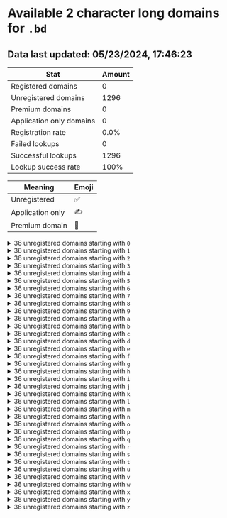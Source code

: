 # Available 2 character long domains for `.bd`

## Data last updated: 05/23/2024, 17:46:23

|Stat|Amount|
|--|--|
|Registered domains|0|
|Unregistered domains|1296|
|Premium domains|0|
|Application only domains|0|
|Registration rate|0.0%|
|Failed lookups|0|
|Successful lookups|1296|
|Lookup success rate|100%|


|Meaning|Emoji|
|--|--|
|Unregistered|:white_check_mark:|
|Application only|:writing_hand:|
|Premium domain|:gem:|

<details>
<summary>36 unregistered domains starting with <bold><code>0</code></bold></summary>

|Type|Domain|
|--|--|
|:white_check_mark:|`00.bd`|
|:white_check_mark:|`01.bd`|
|:white_check_mark:|`02.bd`|
|:white_check_mark:|`03.bd`|
|:white_check_mark:|`04.bd`|
|:white_check_mark:|`05.bd`|
|:white_check_mark:|`06.bd`|
|:white_check_mark:|`07.bd`|
|:white_check_mark:|`08.bd`|
|:white_check_mark:|`09.bd`|
|:white_check_mark:|`0a.bd`|
|:white_check_mark:|`0b.bd`|
|:white_check_mark:|`0c.bd`|
|:white_check_mark:|`0d.bd`|
|:white_check_mark:|`0e.bd`|
|:white_check_mark:|`0f.bd`|
|:white_check_mark:|`0g.bd`|
|:white_check_mark:|`0h.bd`|
|:white_check_mark:|`0i.bd`|
|:white_check_mark:|`0j.bd`|
|:white_check_mark:|`0k.bd`|
|:white_check_mark:|`0l.bd`|
|:white_check_mark:|`0m.bd`|
|:white_check_mark:|`0n.bd`|
|:white_check_mark:|`0o.bd`|
|:white_check_mark:|`0p.bd`|
|:white_check_mark:|`0q.bd`|
|:white_check_mark:|`0r.bd`|
|:white_check_mark:|`0s.bd`|
|:white_check_mark:|`0t.bd`|
|:white_check_mark:|`0u.bd`|
|:white_check_mark:|`0v.bd`|
|:white_check_mark:|`0w.bd`|
|:white_check_mark:|`0x.bd`|
|:white_check_mark:|`0y.bd`|
|:white_check_mark:|`0z.bd`|
</details>
<details>
<summary>36 unregistered domains starting with <bold><code>1</code></bold></summary>

|Type|Domain|
|--|--|
|:white_check_mark:|`10.bd`|
|:white_check_mark:|`11.bd`|
|:white_check_mark:|`12.bd`|
|:white_check_mark:|`13.bd`|
|:white_check_mark:|`14.bd`|
|:white_check_mark:|`15.bd`|
|:white_check_mark:|`16.bd`|
|:white_check_mark:|`17.bd`|
|:white_check_mark:|`18.bd`|
|:white_check_mark:|`19.bd`|
|:white_check_mark:|`1a.bd`|
|:white_check_mark:|`1b.bd`|
|:white_check_mark:|`1c.bd`|
|:white_check_mark:|`1d.bd`|
|:white_check_mark:|`1e.bd`|
|:white_check_mark:|`1f.bd`|
|:white_check_mark:|`1g.bd`|
|:white_check_mark:|`1h.bd`|
|:white_check_mark:|`1i.bd`|
|:white_check_mark:|`1j.bd`|
|:white_check_mark:|`1k.bd`|
|:white_check_mark:|`1l.bd`|
|:white_check_mark:|`1m.bd`|
|:white_check_mark:|`1n.bd`|
|:white_check_mark:|`1o.bd`|
|:white_check_mark:|`1p.bd`|
|:white_check_mark:|`1q.bd`|
|:white_check_mark:|`1r.bd`|
|:white_check_mark:|`1s.bd`|
|:white_check_mark:|`1t.bd`|
|:white_check_mark:|`1u.bd`|
|:white_check_mark:|`1v.bd`|
|:white_check_mark:|`1w.bd`|
|:white_check_mark:|`1x.bd`|
|:white_check_mark:|`1y.bd`|
|:white_check_mark:|`1z.bd`|
</details>
<details>
<summary>36 unregistered domains starting with <bold><code>2</code></bold></summary>

|Type|Domain|
|--|--|
|:white_check_mark:|`20.bd`|
|:white_check_mark:|`21.bd`|
|:white_check_mark:|`22.bd`|
|:white_check_mark:|`23.bd`|
|:white_check_mark:|`24.bd`|
|:white_check_mark:|`25.bd`|
|:white_check_mark:|`26.bd`|
|:white_check_mark:|`27.bd`|
|:white_check_mark:|`28.bd`|
|:white_check_mark:|`29.bd`|
|:white_check_mark:|`2a.bd`|
|:white_check_mark:|`2b.bd`|
|:white_check_mark:|`2c.bd`|
|:white_check_mark:|`2d.bd`|
|:white_check_mark:|`2e.bd`|
|:white_check_mark:|`2f.bd`|
|:white_check_mark:|`2g.bd`|
|:white_check_mark:|`2h.bd`|
|:white_check_mark:|`2i.bd`|
|:white_check_mark:|`2j.bd`|
|:white_check_mark:|`2k.bd`|
|:white_check_mark:|`2l.bd`|
|:white_check_mark:|`2m.bd`|
|:white_check_mark:|`2n.bd`|
|:white_check_mark:|`2o.bd`|
|:white_check_mark:|`2p.bd`|
|:white_check_mark:|`2q.bd`|
|:white_check_mark:|`2r.bd`|
|:white_check_mark:|`2s.bd`|
|:white_check_mark:|`2t.bd`|
|:white_check_mark:|`2u.bd`|
|:white_check_mark:|`2v.bd`|
|:white_check_mark:|`2w.bd`|
|:white_check_mark:|`2x.bd`|
|:white_check_mark:|`2y.bd`|
|:white_check_mark:|`2z.bd`|
</details>
<details>
<summary>36 unregistered domains starting with <bold><code>3</code></bold></summary>

|Type|Domain|
|--|--|
|:white_check_mark:|`30.bd`|
|:white_check_mark:|`31.bd`|
|:white_check_mark:|`32.bd`|
|:white_check_mark:|`33.bd`|
|:white_check_mark:|`34.bd`|
|:white_check_mark:|`35.bd`|
|:white_check_mark:|`36.bd`|
|:white_check_mark:|`37.bd`|
|:white_check_mark:|`38.bd`|
|:white_check_mark:|`39.bd`|
|:white_check_mark:|`3a.bd`|
|:white_check_mark:|`3b.bd`|
|:white_check_mark:|`3c.bd`|
|:white_check_mark:|`3d.bd`|
|:white_check_mark:|`3e.bd`|
|:white_check_mark:|`3f.bd`|
|:white_check_mark:|`3g.bd`|
|:white_check_mark:|`3h.bd`|
|:white_check_mark:|`3i.bd`|
|:white_check_mark:|`3j.bd`|
|:white_check_mark:|`3k.bd`|
|:white_check_mark:|`3l.bd`|
|:white_check_mark:|`3m.bd`|
|:white_check_mark:|`3n.bd`|
|:white_check_mark:|`3o.bd`|
|:white_check_mark:|`3p.bd`|
|:white_check_mark:|`3q.bd`|
|:white_check_mark:|`3r.bd`|
|:white_check_mark:|`3s.bd`|
|:white_check_mark:|`3t.bd`|
|:white_check_mark:|`3u.bd`|
|:white_check_mark:|`3v.bd`|
|:white_check_mark:|`3w.bd`|
|:white_check_mark:|`3x.bd`|
|:white_check_mark:|`3y.bd`|
|:white_check_mark:|`3z.bd`|
</details>
<details>
<summary>36 unregistered domains starting with <bold><code>4</code></bold></summary>

|Type|Domain|
|--|--|
|:white_check_mark:|`40.bd`|
|:white_check_mark:|`41.bd`|
|:white_check_mark:|`42.bd`|
|:white_check_mark:|`43.bd`|
|:white_check_mark:|`44.bd`|
|:white_check_mark:|`45.bd`|
|:white_check_mark:|`46.bd`|
|:white_check_mark:|`47.bd`|
|:white_check_mark:|`48.bd`|
|:white_check_mark:|`49.bd`|
|:white_check_mark:|`4a.bd`|
|:white_check_mark:|`4b.bd`|
|:white_check_mark:|`4c.bd`|
|:white_check_mark:|`4d.bd`|
|:white_check_mark:|`4e.bd`|
|:white_check_mark:|`4f.bd`|
|:white_check_mark:|`4g.bd`|
|:white_check_mark:|`4h.bd`|
|:white_check_mark:|`4i.bd`|
|:white_check_mark:|`4j.bd`|
|:white_check_mark:|`4k.bd`|
|:white_check_mark:|`4l.bd`|
|:white_check_mark:|`4m.bd`|
|:white_check_mark:|`4n.bd`|
|:white_check_mark:|`4o.bd`|
|:white_check_mark:|`4p.bd`|
|:white_check_mark:|`4q.bd`|
|:white_check_mark:|`4r.bd`|
|:white_check_mark:|`4s.bd`|
|:white_check_mark:|`4t.bd`|
|:white_check_mark:|`4u.bd`|
|:white_check_mark:|`4v.bd`|
|:white_check_mark:|`4w.bd`|
|:white_check_mark:|`4x.bd`|
|:white_check_mark:|`4y.bd`|
|:white_check_mark:|`4z.bd`|
</details>
<details>
<summary>36 unregistered domains starting with <bold><code>5</code></bold></summary>

|Type|Domain|
|--|--|
|:white_check_mark:|`50.bd`|
|:white_check_mark:|`51.bd`|
|:white_check_mark:|`52.bd`|
|:white_check_mark:|`53.bd`|
|:white_check_mark:|`54.bd`|
|:white_check_mark:|`55.bd`|
|:white_check_mark:|`56.bd`|
|:white_check_mark:|`57.bd`|
|:white_check_mark:|`58.bd`|
|:white_check_mark:|`59.bd`|
|:white_check_mark:|`5a.bd`|
|:white_check_mark:|`5b.bd`|
|:white_check_mark:|`5c.bd`|
|:white_check_mark:|`5d.bd`|
|:white_check_mark:|`5e.bd`|
|:white_check_mark:|`5f.bd`|
|:white_check_mark:|`5g.bd`|
|:white_check_mark:|`5h.bd`|
|:white_check_mark:|`5i.bd`|
|:white_check_mark:|`5j.bd`|
|:white_check_mark:|`5k.bd`|
|:white_check_mark:|`5l.bd`|
|:white_check_mark:|`5m.bd`|
|:white_check_mark:|`5n.bd`|
|:white_check_mark:|`5o.bd`|
|:white_check_mark:|`5p.bd`|
|:white_check_mark:|`5q.bd`|
|:white_check_mark:|`5r.bd`|
|:white_check_mark:|`5s.bd`|
|:white_check_mark:|`5t.bd`|
|:white_check_mark:|`5u.bd`|
|:white_check_mark:|`5v.bd`|
|:white_check_mark:|`5w.bd`|
|:white_check_mark:|`5x.bd`|
|:white_check_mark:|`5y.bd`|
|:white_check_mark:|`5z.bd`|
</details>
<details>
<summary>36 unregistered domains starting with <bold><code>6</code></bold></summary>

|Type|Domain|
|--|--|
|:white_check_mark:|`60.bd`|
|:white_check_mark:|`61.bd`|
|:white_check_mark:|`62.bd`|
|:white_check_mark:|`63.bd`|
|:white_check_mark:|`64.bd`|
|:white_check_mark:|`65.bd`|
|:white_check_mark:|`66.bd`|
|:white_check_mark:|`67.bd`|
|:white_check_mark:|`68.bd`|
|:white_check_mark:|`69.bd`|
|:white_check_mark:|`6a.bd`|
|:white_check_mark:|`6b.bd`|
|:white_check_mark:|`6c.bd`|
|:white_check_mark:|`6d.bd`|
|:white_check_mark:|`6e.bd`|
|:white_check_mark:|`6f.bd`|
|:white_check_mark:|`6g.bd`|
|:white_check_mark:|`6h.bd`|
|:white_check_mark:|`6i.bd`|
|:white_check_mark:|`6j.bd`|
|:white_check_mark:|`6k.bd`|
|:white_check_mark:|`6l.bd`|
|:white_check_mark:|`6m.bd`|
|:white_check_mark:|`6n.bd`|
|:white_check_mark:|`6o.bd`|
|:white_check_mark:|`6p.bd`|
|:white_check_mark:|`6q.bd`|
|:white_check_mark:|`6r.bd`|
|:white_check_mark:|`6s.bd`|
|:white_check_mark:|`6t.bd`|
|:white_check_mark:|`6u.bd`|
|:white_check_mark:|`6v.bd`|
|:white_check_mark:|`6w.bd`|
|:white_check_mark:|`6x.bd`|
|:white_check_mark:|`6y.bd`|
|:white_check_mark:|`6z.bd`|
</details>
<details>
<summary>36 unregistered domains starting with <bold><code>7</code></bold></summary>

|Type|Domain|
|--|--|
|:white_check_mark:|`70.bd`|
|:white_check_mark:|`71.bd`|
|:white_check_mark:|`72.bd`|
|:white_check_mark:|`73.bd`|
|:white_check_mark:|`74.bd`|
|:white_check_mark:|`75.bd`|
|:white_check_mark:|`76.bd`|
|:white_check_mark:|`77.bd`|
|:white_check_mark:|`78.bd`|
|:white_check_mark:|`79.bd`|
|:white_check_mark:|`7a.bd`|
|:white_check_mark:|`7b.bd`|
|:white_check_mark:|`7c.bd`|
|:white_check_mark:|`7d.bd`|
|:white_check_mark:|`7e.bd`|
|:white_check_mark:|`7f.bd`|
|:white_check_mark:|`7g.bd`|
|:white_check_mark:|`7h.bd`|
|:white_check_mark:|`7i.bd`|
|:white_check_mark:|`7j.bd`|
|:white_check_mark:|`7k.bd`|
|:white_check_mark:|`7l.bd`|
|:white_check_mark:|`7m.bd`|
|:white_check_mark:|`7n.bd`|
|:white_check_mark:|`7o.bd`|
|:white_check_mark:|`7p.bd`|
|:white_check_mark:|`7q.bd`|
|:white_check_mark:|`7r.bd`|
|:white_check_mark:|`7s.bd`|
|:white_check_mark:|`7t.bd`|
|:white_check_mark:|`7u.bd`|
|:white_check_mark:|`7v.bd`|
|:white_check_mark:|`7w.bd`|
|:white_check_mark:|`7x.bd`|
|:white_check_mark:|`7y.bd`|
|:white_check_mark:|`7z.bd`|
</details>
<details>
<summary>36 unregistered domains starting with <bold><code>8</code></bold></summary>

|Type|Domain|
|--|--|
|:white_check_mark:|`80.bd`|
|:white_check_mark:|`81.bd`|
|:white_check_mark:|`82.bd`|
|:white_check_mark:|`83.bd`|
|:white_check_mark:|`84.bd`|
|:white_check_mark:|`85.bd`|
|:white_check_mark:|`86.bd`|
|:white_check_mark:|`87.bd`|
|:white_check_mark:|`88.bd`|
|:white_check_mark:|`89.bd`|
|:white_check_mark:|`8a.bd`|
|:white_check_mark:|`8b.bd`|
|:white_check_mark:|`8c.bd`|
|:white_check_mark:|`8d.bd`|
|:white_check_mark:|`8e.bd`|
|:white_check_mark:|`8f.bd`|
|:white_check_mark:|`8g.bd`|
|:white_check_mark:|`8h.bd`|
|:white_check_mark:|`8i.bd`|
|:white_check_mark:|`8j.bd`|
|:white_check_mark:|`8k.bd`|
|:white_check_mark:|`8l.bd`|
|:white_check_mark:|`8m.bd`|
|:white_check_mark:|`8n.bd`|
|:white_check_mark:|`8o.bd`|
|:white_check_mark:|`8p.bd`|
|:white_check_mark:|`8q.bd`|
|:white_check_mark:|`8r.bd`|
|:white_check_mark:|`8s.bd`|
|:white_check_mark:|`8t.bd`|
|:white_check_mark:|`8u.bd`|
|:white_check_mark:|`8v.bd`|
|:white_check_mark:|`8w.bd`|
|:white_check_mark:|`8x.bd`|
|:white_check_mark:|`8y.bd`|
|:white_check_mark:|`8z.bd`|
</details>
<details>
<summary>36 unregistered domains starting with <bold><code>9</code></bold></summary>

|Type|Domain|
|--|--|
|:white_check_mark:|`90.bd`|
|:white_check_mark:|`91.bd`|
|:white_check_mark:|`92.bd`|
|:white_check_mark:|`93.bd`|
|:white_check_mark:|`94.bd`|
|:white_check_mark:|`95.bd`|
|:white_check_mark:|`96.bd`|
|:white_check_mark:|`97.bd`|
|:white_check_mark:|`98.bd`|
|:white_check_mark:|`99.bd`|
|:white_check_mark:|`9a.bd`|
|:white_check_mark:|`9b.bd`|
|:white_check_mark:|`9c.bd`|
|:white_check_mark:|`9d.bd`|
|:white_check_mark:|`9e.bd`|
|:white_check_mark:|`9f.bd`|
|:white_check_mark:|`9g.bd`|
|:white_check_mark:|`9h.bd`|
|:white_check_mark:|`9i.bd`|
|:white_check_mark:|`9j.bd`|
|:white_check_mark:|`9k.bd`|
|:white_check_mark:|`9l.bd`|
|:white_check_mark:|`9m.bd`|
|:white_check_mark:|`9n.bd`|
|:white_check_mark:|`9o.bd`|
|:white_check_mark:|`9p.bd`|
|:white_check_mark:|`9q.bd`|
|:white_check_mark:|`9r.bd`|
|:white_check_mark:|`9s.bd`|
|:white_check_mark:|`9t.bd`|
|:white_check_mark:|`9u.bd`|
|:white_check_mark:|`9v.bd`|
|:white_check_mark:|`9w.bd`|
|:white_check_mark:|`9x.bd`|
|:white_check_mark:|`9y.bd`|
|:white_check_mark:|`9z.bd`|
</details>
<details>
<summary>36 unregistered domains starting with <bold><code>a</code></bold></summary>

|Type|Domain|
|--|--|
|:white_check_mark:|`a0.bd`|
|:white_check_mark:|`a1.bd`|
|:white_check_mark:|`a2.bd`|
|:white_check_mark:|`a3.bd`|
|:white_check_mark:|`a4.bd`|
|:white_check_mark:|`a5.bd`|
|:white_check_mark:|`a6.bd`|
|:white_check_mark:|`a7.bd`|
|:white_check_mark:|`a8.bd`|
|:white_check_mark:|`a9.bd`|
|:white_check_mark:|`aa.bd`|
|:white_check_mark:|`ab.bd`|
|:white_check_mark:|`ac.bd`|
|:white_check_mark:|`ad.bd`|
|:white_check_mark:|`ae.bd`|
|:white_check_mark:|`af.bd`|
|:white_check_mark:|`ag.bd`|
|:white_check_mark:|`ah.bd`|
|:white_check_mark:|`ai.bd`|
|:white_check_mark:|`aj.bd`|
|:white_check_mark:|`ak.bd`|
|:white_check_mark:|`al.bd`|
|:white_check_mark:|`am.bd`|
|:white_check_mark:|`an.bd`|
|:white_check_mark:|`ao.bd`|
|:white_check_mark:|`ap.bd`|
|:white_check_mark:|`aq.bd`|
|:white_check_mark:|`ar.bd`|
|:white_check_mark:|`as.bd`|
|:white_check_mark:|`at.bd`|
|:white_check_mark:|`au.bd`|
|:white_check_mark:|`av.bd`|
|:white_check_mark:|`aw.bd`|
|:white_check_mark:|`ax.bd`|
|:white_check_mark:|`ay.bd`|
|:white_check_mark:|`az.bd`|
</details>
<details>
<summary>36 unregistered domains starting with <bold><code>b</code></bold></summary>

|Type|Domain|
|--|--|
|:white_check_mark:|`b0.bd`|
|:white_check_mark:|`b1.bd`|
|:white_check_mark:|`b2.bd`|
|:white_check_mark:|`b3.bd`|
|:white_check_mark:|`b4.bd`|
|:white_check_mark:|`b5.bd`|
|:white_check_mark:|`b6.bd`|
|:white_check_mark:|`b7.bd`|
|:white_check_mark:|`b8.bd`|
|:white_check_mark:|`b9.bd`|
|:white_check_mark:|`ba.bd`|
|:white_check_mark:|`bb.bd`|
|:white_check_mark:|`bc.bd`|
|:white_check_mark:|`bd.bd`|
|:white_check_mark:|`be.bd`|
|:white_check_mark:|`bf.bd`|
|:white_check_mark:|`bg.bd`|
|:white_check_mark:|`bh.bd`|
|:white_check_mark:|`bi.bd`|
|:white_check_mark:|`bj.bd`|
|:white_check_mark:|`bk.bd`|
|:white_check_mark:|`bl.bd`|
|:white_check_mark:|`bm.bd`|
|:white_check_mark:|`bn.bd`|
|:white_check_mark:|`bo.bd`|
|:white_check_mark:|`bp.bd`|
|:white_check_mark:|`bq.bd`|
|:white_check_mark:|`br.bd`|
|:white_check_mark:|`bs.bd`|
|:white_check_mark:|`bt.bd`|
|:white_check_mark:|`bu.bd`|
|:white_check_mark:|`bv.bd`|
|:white_check_mark:|`bw.bd`|
|:white_check_mark:|`bx.bd`|
|:white_check_mark:|`by.bd`|
|:white_check_mark:|`bz.bd`|
</details>
<details>
<summary>36 unregistered domains starting with <bold><code>c</code></bold></summary>

|Type|Domain|
|--|--|
|:white_check_mark:|`c0.bd`|
|:white_check_mark:|`c1.bd`|
|:white_check_mark:|`c2.bd`|
|:white_check_mark:|`c3.bd`|
|:white_check_mark:|`c4.bd`|
|:white_check_mark:|`c5.bd`|
|:white_check_mark:|`c6.bd`|
|:white_check_mark:|`c7.bd`|
|:white_check_mark:|`c8.bd`|
|:white_check_mark:|`c9.bd`|
|:white_check_mark:|`ca.bd`|
|:white_check_mark:|`cb.bd`|
|:white_check_mark:|`cc.bd`|
|:white_check_mark:|`cd.bd`|
|:white_check_mark:|`ce.bd`|
|:white_check_mark:|`cf.bd`|
|:white_check_mark:|`cg.bd`|
|:white_check_mark:|`ch.bd`|
|:white_check_mark:|`ci.bd`|
|:white_check_mark:|`cj.bd`|
|:white_check_mark:|`ck.bd`|
|:white_check_mark:|`cl.bd`|
|:white_check_mark:|`cm.bd`|
|:white_check_mark:|`cn.bd`|
|:white_check_mark:|`co.bd`|
|:white_check_mark:|`cp.bd`|
|:white_check_mark:|`cq.bd`|
|:white_check_mark:|`cr.bd`|
|:white_check_mark:|`cs.bd`|
|:white_check_mark:|`ct.bd`|
|:white_check_mark:|`cu.bd`|
|:white_check_mark:|`cv.bd`|
|:white_check_mark:|`cw.bd`|
|:white_check_mark:|`cx.bd`|
|:white_check_mark:|`cy.bd`|
|:white_check_mark:|`cz.bd`|
</details>
<details>
<summary>36 unregistered domains starting with <bold><code>d</code></bold></summary>

|Type|Domain|
|--|--|
|:white_check_mark:|`d0.bd`|
|:white_check_mark:|`d1.bd`|
|:white_check_mark:|`d2.bd`|
|:white_check_mark:|`d3.bd`|
|:white_check_mark:|`d4.bd`|
|:white_check_mark:|`d5.bd`|
|:white_check_mark:|`d6.bd`|
|:white_check_mark:|`d7.bd`|
|:white_check_mark:|`d8.bd`|
|:white_check_mark:|`d9.bd`|
|:white_check_mark:|`da.bd`|
|:white_check_mark:|`db.bd`|
|:white_check_mark:|`dc.bd`|
|:white_check_mark:|`dd.bd`|
|:white_check_mark:|`de.bd`|
|:white_check_mark:|`df.bd`|
|:white_check_mark:|`dg.bd`|
|:white_check_mark:|`dh.bd`|
|:white_check_mark:|`di.bd`|
|:white_check_mark:|`dj.bd`|
|:white_check_mark:|`dk.bd`|
|:white_check_mark:|`dl.bd`|
|:white_check_mark:|`dm.bd`|
|:white_check_mark:|`dn.bd`|
|:white_check_mark:|`do.bd`|
|:white_check_mark:|`dp.bd`|
|:white_check_mark:|`dq.bd`|
|:white_check_mark:|`dr.bd`|
|:white_check_mark:|`ds.bd`|
|:white_check_mark:|`dt.bd`|
|:white_check_mark:|`du.bd`|
|:white_check_mark:|`dv.bd`|
|:white_check_mark:|`dw.bd`|
|:white_check_mark:|`dx.bd`|
|:white_check_mark:|`dy.bd`|
|:white_check_mark:|`dz.bd`|
</details>
<details>
<summary>36 unregistered domains starting with <bold><code>e</code></bold></summary>

|Type|Domain|
|--|--|
|:white_check_mark:|`e0.bd`|
|:white_check_mark:|`e1.bd`|
|:white_check_mark:|`e2.bd`|
|:white_check_mark:|`e3.bd`|
|:white_check_mark:|`e4.bd`|
|:white_check_mark:|`e5.bd`|
|:white_check_mark:|`e6.bd`|
|:white_check_mark:|`e7.bd`|
|:white_check_mark:|`e8.bd`|
|:white_check_mark:|`e9.bd`|
|:white_check_mark:|`ea.bd`|
|:white_check_mark:|`eb.bd`|
|:white_check_mark:|`ec.bd`|
|:white_check_mark:|`ed.bd`|
|:white_check_mark:|`ee.bd`|
|:white_check_mark:|`ef.bd`|
|:white_check_mark:|`eg.bd`|
|:white_check_mark:|`eh.bd`|
|:white_check_mark:|`ei.bd`|
|:white_check_mark:|`ej.bd`|
|:white_check_mark:|`ek.bd`|
|:white_check_mark:|`el.bd`|
|:white_check_mark:|`em.bd`|
|:white_check_mark:|`en.bd`|
|:white_check_mark:|`eo.bd`|
|:white_check_mark:|`ep.bd`|
|:white_check_mark:|`eq.bd`|
|:white_check_mark:|`er.bd`|
|:white_check_mark:|`es.bd`|
|:white_check_mark:|`et.bd`|
|:white_check_mark:|`eu.bd`|
|:white_check_mark:|`ev.bd`|
|:white_check_mark:|`ew.bd`|
|:white_check_mark:|`ex.bd`|
|:white_check_mark:|`ey.bd`|
|:white_check_mark:|`ez.bd`|
</details>
<details>
<summary>36 unregistered domains starting with <bold><code>f</code></bold></summary>

|Type|Domain|
|--|--|
|:white_check_mark:|`f0.bd`|
|:white_check_mark:|`f1.bd`|
|:white_check_mark:|`f2.bd`|
|:white_check_mark:|`f3.bd`|
|:white_check_mark:|`f4.bd`|
|:white_check_mark:|`f5.bd`|
|:white_check_mark:|`f6.bd`|
|:white_check_mark:|`f7.bd`|
|:white_check_mark:|`f8.bd`|
|:white_check_mark:|`f9.bd`|
|:white_check_mark:|`fa.bd`|
|:white_check_mark:|`fb.bd`|
|:white_check_mark:|`fc.bd`|
|:white_check_mark:|`fd.bd`|
|:white_check_mark:|`fe.bd`|
|:white_check_mark:|`ff.bd`|
|:white_check_mark:|`fg.bd`|
|:white_check_mark:|`fh.bd`|
|:white_check_mark:|`fi.bd`|
|:white_check_mark:|`fj.bd`|
|:white_check_mark:|`fk.bd`|
|:white_check_mark:|`fl.bd`|
|:white_check_mark:|`fm.bd`|
|:white_check_mark:|`fn.bd`|
|:white_check_mark:|`fo.bd`|
|:white_check_mark:|`fp.bd`|
|:white_check_mark:|`fq.bd`|
|:white_check_mark:|`fr.bd`|
|:white_check_mark:|`fs.bd`|
|:white_check_mark:|`ft.bd`|
|:white_check_mark:|`fu.bd`|
|:white_check_mark:|`fv.bd`|
|:white_check_mark:|`fw.bd`|
|:white_check_mark:|`fx.bd`|
|:white_check_mark:|`fy.bd`|
|:white_check_mark:|`fz.bd`|
</details>
<details>
<summary>36 unregistered domains starting with <bold><code>g</code></bold></summary>

|Type|Domain|
|--|--|
|:white_check_mark:|`g0.bd`|
|:white_check_mark:|`g1.bd`|
|:white_check_mark:|`g2.bd`|
|:white_check_mark:|`g3.bd`|
|:white_check_mark:|`g4.bd`|
|:white_check_mark:|`g5.bd`|
|:white_check_mark:|`g6.bd`|
|:white_check_mark:|`g7.bd`|
|:white_check_mark:|`g8.bd`|
|:white_check_mark:|`g9.bd`|
|:white_check_mark:|`ga.bd`|
|:white_check_mark:|`gb.bd`|
|:white_check_mark:|`gc.bd`|
|:white_check_mark:|`gd.bd`|
|:white_check_mark:|`ge.bd`|
|:white_check_mark:|`gf.bd`|
|:white_check_mark:|`gg.bd`|
|:white_check_mark:|`gh.bd`|
|:white_check_mark:|`gi.bd`|
|:white_check_mark:|`gj.bd`|
|:white_check_mark:|`gk.bd`|
|:white_check_mark:|`gl.bd`|
|:white_check_mark:|`gm.bd`|
|:white_check_mark:|`gn.bd`|
|:white_check_mark:|`go.bd`|
|:white_check_mark:|`gp.bd`|
|:white_check_mark:|`gq.bd`|
|:white_check_mark:|`gr.bd`|
|:white_check_mark:|`gs.bd`|
|:white_check_mark:|`gt.bd`|
|:white_check_mark:|`gu.bd`|
|:white_check_mark:|`gv.bd`|
|:white_check_mark:|`gw.bd`|
|:white_check_mark:|`gx.bd`|
|:white_check_mark:|`gy.bd`|
|:white_check_mark:|`gz.bd`|
</details>
<details>
<summary>36 unregistered domains starting with <bold><code>h</code></bold></summary>

|Type|Domain|
|--|--|
|:white_check_mark:|`h0.bd`|
|:white_check_mark:|`h1.bd`|
|:white_check_mark:|`h2.bd`|
|:white_check_mark:|`h3.bd`|
|:white_check_mark:|`h4.bd`|
|:white_check_mark:|`h5.bd`|
|:white_check_mark:|`h6.bd`|
|:white_check_mark:|`h7.bd`|
|:white_check_mark:|`h8.bd`|
|:white_check_mark:|`h9.bd`|
|:white_check_mark:|`ha.bd`|
|:white_check_mark:|`hb.bd`|
|:white_check_mark:|`hc.bd`|
|:white_check_mark:|`hd.bd`|
|:white_check_mark:|`he.bd`|
|:white_check_mark:|`hf.bd`|
|:white_check_mark:|`hg.bd`|
|:white_check_mark:|`hh.bd`|
|:white_check_mark:|`hi.bd`|
|:white_check_mark:|`hj.bd`|
|:white_check_mark:|`hk.bd`|
|:white_check_mark:|`hl.bd`|
|:white_check_mark:|`hm.bd`|
|:white_check_mark:|`hn.bd`|
|:white_check_mark:|`ho.bd`|
|:white_check_mark:|`hp.bd`|
|:white_check_mark:|`hq.bd`|
|:white_check_mark:|`hr.bd`|
|:white_check_mark:|`hs.bd`|
|:white_check_mark:|`ht.bd`|
|:white_check_mark:|`hu.bd`|
|:white_check_mark:|`hv.bd`|
|:white_check_mark:|`hw.bd`|
|:white_check_mark:|`hx.bd`|
|:white_check_mark:|`hy.bd`|
|:white_check_mark:|`hz.bd`|
</details>
<details>
<summary>36 unregistered domains starting with <bold><code>i</code></bold></summary>

|Type|Domain|
|--|--|
|:white_check_mark:|`i0.bd`|
|:white_check_mark:|`i1.bd`|
|:white_check_mark:|`i2.bd`|
|:white_check_mark:|`i3.bd`|
|:white_check_mark:|`i4.bd`|
|:white_check_mark:|`i5.bd`|
|:white_check_mark:|`i6.bd`|
|:white_check_mark:|`i7.bd`|
|:white_check_mark:|`i8.bd`|
|:white_check_mark:|`i9.bd`|
|:white_check_mark:|`ia.bd`|
|:white_check_mark:|`ib.bd`|
|:white_check_mark:|`ic.bd`|
|:white_check_mark:|`id.bd`|
|:white_check_mark:|`ie.bd`|
|:white_check_mark:|`if.bd`|
|:white_check_mark:|`ig.bd`|
|:white_check_mark:|`ih.bd`|
|:white_check_mark:|`ii.bd`|
|:white_check_mark:|`ij.bd`|
|:white_check_mark:|`ik.bd`|
|:white_check_mark:|`il.bd`|
|:white_check_mark:|`im.bd`|
|:white_check_mark:|`in.bd`|
|:white_check_mark:|`io.bd`|
|:white_check_mark:|`ip.bd`|
|:white_check_mark:|`iq.bd`|
|:white_check_mark:|`ir.bd`|
|:white_check_mark:|`is.bd`|
|:white_check_mark:|`it.bd`|
|:white_check_mark:|`iu.bd`|
|:white_check_mark:|`iv.bd`|
|:white_check_mark:|`iw.bd`|
|:white_check_mark:|`ix.bd`|
|:white_check_mark:|`iy.bd`|
|:white_check_mark:|`iz.bd`|
</details>
<details>
<summary>36 unregistered domains starting with <bold><code>j</code></bold></summary>

|Type|Domain|
|--|--|
|:white_check_mark:|`j0.bd`|
|:white_check_mark:|`j1.bd`|
|:white_check_mark:|`j2.bd`|
|:white_check_mark:|`j3.bd`|
|:white_check_mark:|`j4.bd`|
|:white_check_mark:|`j5.bd`|
|:white_check_mark:|`j6.bd`|
|:white_check_mark:|`j7.bd`|
|:white_check_mark:|`j8.bd`|
|:white_check_mark:|`j9.bd`|
|:white_check_mark:|`ja.bd`|
|:white_check_mark:|`jb.bd`|
|:white_check_mark:|`jc.bd`|
|:white_check_mark:|`jd.bd`|
|:white_check_mark:|`je.bd`|
|:white_check_mark:|`jf.bd`|
|:white_check_mark:|`jg.bd`|
|:white_check_mark:|`jh.bd`|
|:white_check_mark:|`ji.bd`|
|:white_check_mark:|`jj.bd`|
|:white_check_mark:|`jk.bd`|
|:white_check_mark:|`jl.bd`|
|:white_check_mark:|`jm.bd`|
|:white_check_mark:|`jn.bd`|
|:white_check_mark:|`jo.bd`|
|:white_check_mark:|`jp.bd`|
|:white_check_mark:|`jq.bd`|
|:white_check_mark:|`jr.bd`|
|:white_check_mark:|`js.bd`|
|:white_check_mark:|`jt.bd`|
|:white_check_mark:|`ju.bd`|
|:white_check_mark:|`jv.bd`|
|:white_check_mark:|`jw.bd`|
|:white_check_mark:|`jx.bd`|
|:white_check_mark:|`jy.bd`|
|:white_check_mark:|`jz.bd`|
</details>
<details>
<summary>36 unregistered domains starting with <bold><code>k</code></bold></summary>

|Type|Domain|
|--|--|
|:white_check_mark:|`k0.bd`|
|:white_check_mark:|`k1.bd`|
|:white_check_mark:|`k2.bd`|
|:white_check_mark:|`k3.bd`|
|:white_check_mark:|`k4.bd`|
|:white_check_mark:|`k5.bd`|
|:white_check_mark:|`k6.bd`|
|:white_check_mark:|`k7.bd`|
|:white_check_mark:|`k8.bd`|
|:white_check_mark:|`k9.bd`|
|:white_check_mark:|`ka.bd`|
|:white_check_mark:|`kb.bd`|
|:white_check_mark:|`kc.bd`|
|:white_check_mark:|`kd.bd`|
|:white_check_mark:|`ke.bd`|
|:white_check_mark:|`kf.bd`|
|:white_check_mark:|`kg.bd`|
|:white_check_mark:|`kh.bd`|
|:white_check_mark:|`ki.bd`|
|:white_check_mark:|`kj.bd`|
|:white_check_mark:|`kk.bd`|
|:white_check_mark:|`kl.bd`|
|:white_check_mark:|`km.bd`|
|:white_check_mark:|`kn.bd`|
|:white_check_mark:|`ko.bd`|
|:white_check_mark:|`kp.bd`|
|:white_check_mark:|`kq.bd`|
|:white_check_mark:|`kr.bd`|
|:white_check_mark:|`ks.bd`|
|:white_check_mark:|`kt.bd`|
|:white_check_mark:|`ku.bd`|
|:white_check_mark:|`kv.bd`|
|:white_check_mark:|`kw.bd`|
|:white_check_mark:|`kx.bd`|
|:white_check_mark:|`ky.bd`|
|:white_check_mark:|`kz.bd`|
</details>
<details>
<summary>36 unregistered domains starting with <bold><code>l</code></bold></summary>

|Type|Domain|
|--|--|
|:white_check_mark:|`l0.bd`|
|:white_check_mark:|`l1.bd`|
|:white_check_mark:|`l2.bd`|
|:white_check_mark:|`l3.bd`|
|:white_check_mark:|`l4.bd`|
|:white_check_mark:|`l5.bd`|
|:white_check_mark:|`l6.bd`|
|:white_check_mark:|`l7.bd`|
|:white_check_mark:|`l8.bd`|
|:white_check_mark:|`l9.bd`|
|:white_check_mark:|`la.bd`|
|:white_check_mark:|`lb.bd`|
|:white_check_mark:|`lc.bd`|
|:white_check_mark:|`ld.bd`|
|:white_check_mark:|`le.bd`|
|:white_check_mark:|`lf.bd`|
|:white_check_mark:|`lg.bd`|
|:white_check_mark:|`lh.bd`|
|:white_check_mark:|`li.bd`|
|:white_check_mark:|`lj.bd`|
|:white_check_mark:|`lk.bd`|
|:white_check_mark:|`ll.bd`|
|:white_check_mark:|`lm.bd`|
|:white_check_mark:|`ln.bd`|
|:white_check_mark:|`lo.bd`|
|:white_check_mark:|`lp.bd`|
|:white_check_mark:|`lq.bd`|
|:white_check_mark:|`lr.bd`|
|:white_check_mark:|`ls.bd`|
|:white_check_mark:|`lt.bd`|
|:white_check_mark:|`lu.bd`|
|:white_check_mark:|`lv.bd`|
|:white_check_mark:|`lw.bd`|
|:white_check_mark:|`lx.bd`|
|:white_check_mark:|`ly.bd`|
|:white_check_mark:|`lz.bd`|
</details>
<details>
<summary>36 unregistered domains starting with <bold><code>m</code></bold></summary>

|Type|Domain|
|--|--|
|:white_check_mark:|`m0.bd`|
|:white_check_mark:|`m1.bd`|
|:white_check_mark:|`m2.bd`|
|:white_check_mark:|`m3.bd`|
|:white_check_mark:|`m4.bd`|
|:white_check_mark:|`m5.bd`|
|:white_check_mark:|`m6.bd`|
|:white_check_mark:|`m7.bd`|
|:white_check_mark:|`m8.bd`|
|:white_check_mark:|`m9.bd`|
|:white_check_mark:|`ma.bd`|
|:white_check_mark:|`mb.bd`|
|:white_check_mark:|`mc.bd`|
|:white_check_mark:|`md.bd`|
|:white_check_mark:|`me.bd`|
|:white_check_mark:|`mf.bd`|
|:white_check_mark:|`mg.bd`|
|:white_check_mark:|`mh.bd`|
|:white_check_mark:|`mi.bd`|
|:white_check_mark:|`mj.bd`|
|:white_check_mark:|`mk.bd`|
|:white_check_mark:|`ml.bd`|
|:white_check_mark:|`mm.bd`|
|:white_check_mark:|`mn.bd`|
|:white_check_mark:|`mo.bd`|
|:white_check_mark:|`mp.bd`|
|:white_check_mark:|`mq.bd`|
|:white_check_mark:|`mr.bd`|
|:white_check_mark:|`ms.bd`|
|:white_check_mark:|`mt.bd`|
|:white_check_mark:|`mu.bd`|
|:white_check_mark:|`mv.bd`|
|:white_check_mark:|`mw.bd`|
|:white_check_mark:|`mx.bd`|
|:white_check_mark:|`my.bd`|
|:white_check_mark:|`mz.bd`|
</details>
<details>
<summary>36 unregistered domains starting with <bold><code>n</code></bold></summary>

|Type|Domain|
|--|--|
|:white_check_mark:|`n0.bd`|
|:white_check_mark:|`n1.bd`|
|:white_check_mark:|`n2.bd`|
|:white_check_mark:|`n3.bd`|
|:white_check_mark:|`n4.bd`|
|:white_check_mark:|`n5.bd`|
|:white_check_mark:|`n6.bd`|
|:white_check_mark:|`n7.bd`|
|:white_check_mark:|`n8.bd`|
|:white_check_mark:|`n9.bd`|
|:white_check_mark:|`na.bd`|
|:white_check_mark:|`nb.bd`|
|:white_check_mark:|`nc.bd`|
|:white_check_mark:|`nd.bd`|
|:white_check_mark:|`ne.bd`|
|:white_check_mark:|`nf.bd`|
|:white_check_mark:|`ng.bd`|
|:white_check_mark:|`nh.bd`|
|:white_check_mark:|`ni.bd`|
|:white_check_mark:|`nj.bd`|
|:white_check_mark:|`nk.bd`|
|:white_check_mark:|`nl.bd`|
|:white_check_mark:|`nm.bd`|
|:white_check_mark:|`nn.bd`|
|:white_check_mark:|`no.bd`|
|:white_check_mark:|`np.bd`|
|:white_check_mark:|`nq.bd`|
|:white_check_mark:|`nr.bd`|
|:white_check_mark:|`ns.bd`|
|:white_check_mark:|`nt.bd`|
|:white_check_mark:|`nu.bd`|
|:white_check_mark:|`nv.bd`|
|:white_check_mark:|`nw.bd`|
|:white_check_mark:|`nx.bd`|
|:white_check_mark:|`ny.bd`|
|:white_check_mark:|`nz.bd`|
</details>
<details>
<summary>36 unregistered domains starting with <bold><code>o</code></bold></summary>

|Type|Domain|
|--|--|
|:white_check_mark:|`o0.bd`|
|:white_check_mark:|`o1.bd`|
|:white_check_mark:|`o2.bd`|
|:white_check_mark:|`o3.bd`|
|:white_check_mark:|`o4.bd`|
|:white_check_mark:|`o5.bd`|
|:white_check_mark:|`o6.bd`|
|:white_check_mark:|`o7.bd`|
|:white_check_mark:|`o8.bd`|
|:white_check_mark:|`o9.bd`|
|:white_check_mark:|`oa.bd`|
|:white_check_mark:|`ob.bd`|
|:white_check_mark:|`oc.bd`|
|:white_check_mark:|`od.bd`|
|:white_check_mark:|`oe.bd`|
|:white_check_mark:|`of.bd`|
|:white_check_mark:|`og.bd`|
|:white_check_mark:|`oh.bd`|
|:white_check_mark:|`oi.bd`|
|:white_check_mark:|`oj.bd`|
|:white_check_mark:|`ok.bd`|
|:white_check_mark:|`ol.bd`|
|:white_check_mark:|`om.bd`|
|:white_check_mark:|`on.bd`|
|:white_check_mark:|`oo.bd`|
|:white_check_mark:|`op.bd`|
|:white_check_mark:|`oq.bd`|
|:white_check_mark:|`or.bd`|
|:white_check_mark:|`os.bd`|
|:white_check_mark:|`ot.bd`|
|:white_check_mark:|`ou.bd`|
|:white_check_mark:|`ov.bd`|
|:white_check_mark:|`ow.bd`|
|:white_check_mark:|`ox.bd`|
|:white_check_mark:|`oy.bd`|
|:white_check_mark:|`oz.bd`|
</details>
<details>
<summary>36 unregistered domains starting with <bold><code>p</code></bold></summary>

|Type|Domain|
|--|--|
|:white_check_mark:|`p0.bd`|
|:white_check_mark:|`p1.bd`|
|:white_check_mark:|`p2.bd`|
|:white_check_mark:|`p3.bd`|
|:white_check_mark:|`p4.bd`|
|:white_check_mark:|`p5.bd`|
|:white_check_mark:|`p6.bd`|
|:white_check_mark:|`p7.bd`|
|:white_check_mark:|`p8.bd`|
|:white_check_mark:|`p9.bd`|
|:white_check_mark:|`pa.bd`|
|:white_check_mark:|`pb.bd`|
|:white_check_mark:|`pc.bd`|
|:white_check_mark:|`pd.bd`|
|:white_check_mark:|`pe.bd`|
|:white_check_mark:|`pf.bd`|
|:white_check_mark:|`pg.bd`|
|:white_check_mark:|`ph.bd`|
|:white_check_mark:|`pi.bd`|
|:white_check_mark:|`pj.bd`|
|:white_check_mark:|`pk.bd`|
|:white_check_mark:|`pl.bd`|
|:white_check_mark:|`pm.bd`|
|:white_check_mark:|`pn.bd`|
|:white_check_mark:|`po.bd`|
|:white_check_mark:|`pp.bd`|
|:white_check_mark:|`pq.bd`|
|:white_check_mark:|`pr.bd`|
|:white_check_mark:|`ps.bd`|
|:white_check_mark:|`pt.bd`|
|:white_check_mark:|`pu.bd`|
|:white_check_mark:|`pv.bd`|
|:white_check_mark:|`pw.bd`|
|:white_check_mark:|`px.bd`|
|:white_check_mark:|`py.bd`|
|:white_check_mark:|`pz.bd`|
</details>
<details>
<summary>36 unregistered domains starting with <bold><code>q</code></bold></summary>

|Type|Domain|
|--|--|
|:white_check_mark:|`q0.bd`|
|:white_check_mark:|`q1.bd`|
|:white_check_mark:|`q2.bd`|
|:white_check_mark:|`q3.bd`|
|:white_check_mark:|`q4.bd`|
|:white_check_mark:|`q5.bd`|
|:white_check_mark:|`q6.bd`|
|:white_check_mark:|`q7.bd`|
|:white_check_mark:|`q8.bd`|
|:white_check_mark:|`q9.bd`|
|:white_check_mark:|`qa.bd`|
|:white_check_mark:|`qb.bd`|
|:white_check_mark:|`qc.bd`|
|:white_check_mark:|`qd.bd`|
|:white_check_mark:|`qe.bd`|
|:white_check_mark:|`qf.bd`|
|:white_check_mark:|`qg.bd`|
|:white_check_mark:|`qh.bd`|
|:white_check_mark:|`qi.bd`|
|:white_check_mark:|`qj.bd`|
|:white_check_mark:|`qk.bd`|
|:white_check_mark:|`ql.bd`|
|:white_check_mark:|`qm.bd`|
|:white_check_mark:|`qn.bd`|
|:white_check_mark:|`qo.bd`|
|:white_check_mark:|`qp.bd`|
|:white_check_mark:|`qq.bd`|
|:white_check_mark:|`qr.bd`|
|:white_check_mark:|`qs.bd`|
|:white_check_mark:|`qt.bd`|
|:white_check_mark:|`qu.bd`|
|:white_check_mark:|`qv.bd`|
|:white_check_mark:|`qw.bd`|
|:white_check_mark:|`qx.bd`|
|:white_check_mark:|`qy.bd`|
|:white_check_mark:|`qz.bd`|
</details>
<details>
<summary>36 unregistered domains starting with <bold><code>r</code></bold></summary>

|Type|Domain|
|--|--|
|:white_check_mark:|`r0.bd`|
|:white_check_mark:|`r1.bd`|
|:white_check_mark:|`r2.bd`|
|:white_check_mark:|`r3.bd`|
|:white_check_mark:|`r4.bd`|
|:white_check_mark:|`r5.bd`|
|:white_check_mark:|`r6.bd`|
|:white_check_mark:|`r7.bd`|
|:white_check_mark:|`r8.bd`|
|:white_check_mark:|`r9.bd`|
|:white_check_mark:|`ra.bd`|
|:white_check_mark:|`rb.bd`|
|:white_check_mark:|`rc.bd`|
|:white_check_mark:|`rd.bd`|
|:white_check_mark:|`re.bd`|
|:white_check_mark:|`rf.bd`|
|:white_check_mark:|`rg.bd`|
|:white_check_mark:|`rh.bd`|
|:white_check_mark:|`ri.bd`|
|:white_check_mark:|`rj.bd`|
|:white_check_mark:|`rk.bd`|
|:white_check_mark:|`rl.bd`|
|:white_check_mark:|`rm.bd`|
|:white_check_mark:|`rn.bd`|
|:white_check_mark:|`ro.bd`|
|:white_check_mark:|`rp.bd`|
|:white_check_mark:|`rq.bd`|
|:white_check_mark:|`rr.bd`|
|:white_check_mark:|`rs.bd`|
|:white_check_mark:|`rt.bd`|
|:white_check_mark:|`ru.bd`|
|:white_check_mark:|`rv.bd`|
|:white_check_mark:|`rw.bd`|
|:white_check_mark:|`rx.bd`|
|:white_check_mark:|`ry.bd`|
|:white_check_mark:|`rz.bd`|
</details>
<details>
<summary>36 unregistered domains starting with <bold><code>s</code></bold></summary>

|Type|Domain|
|--|--|
|:white_check_mark:|`s0.bd`|
|:white_check_mark:|`s1.bd`|
|:white_check_mark:|`s2.bd`|
|:white_check_mark:|`s3.bd`|
|:white_check_mark:|`s4.bd`|
|:white_check_mark:|`s5.bd`|
|:white_check_mark:|`s6.bd`|
|:white_check_mark:|`s7.bd`|
|:white_check_mark:|`s8.bd`|
|:white_check_mark:|`s9.bd`|
|:white_check_mark:|`sa.bd`|
|:white_check_mark:|`sb.bd`|
|:white_check_mark:|`sc.bd`|
|:white_check_mark:|`sd.bd`|
|:white_check_mark:|`se.bd`|
|:white_check_mark:|`sf.bd`|
|:white_check_mark:|`sg.bd`|
|:white_check_mark:|`sh.bd`|
|:white_check_mark:|`si.bd`|
|:white_check_mark:|`sj.bd`|
|:white_check_mark:|`sk.bd`|
|:white_check_mark:|`sl.bd`|
|:white_check_mark:|`sm.bd`|
|:white_check_mark:|`sn.bd`|
|:white_check_mark:|`so.bd`|
|:white_check_mark:|`sp.bd`|
|:white_check_mark:|`sq.bd`|
|:white_check_mark:|`sr.bd`|
|:white_check_mark:|`ss.bd`|
|:white_check_mark:|`st.bd`|
|:white_check_mark:|`su.bd`|
|:white_check_mark:|`sv.bd`|
|:white_check_mark:|`sw.bd`|
|:white_check_mark:|`sx.bd`|
|:white_check_mark:|`sy.bd`|
|:white_check_mark:|`sz.bd`|
</details>
<details>
<summary>36 unregistered domains starting with <bold><code>t</code></bold></summary>

|Type|Domain|
|--|--|
|:white_check_mark:|`t0.bd`|
|:white_check_mark:|`t1.bd`|
|:white_check_mark:|`t2.bd`|
|:white_check_mark:|`t3.bd`|
|:white_check_mark:|`t4.bd`|
|:white_check_mark:|`t5.bd`|
|:white_check_mark:|`t6.bd`|
|:white_check_mark:|`t7.bd`|
|:white_check_mark:|`t8.bd`|
|:white_check_mark:|`t9.bd`|
|:white_check_mark:|`ta.bd`|
|:white_check_mark:|`tb.bd`|
|:white_check_mark:|`tc.bd`|
|:white_check_mark:|`td.bd`|
|:white_check_mark:|`te.bd`|
|:white_check_mark:|`tf.bd`|
|:white_check_mark:|`tg.bd`|
|:white_check_mark:|`th.bd`|
|:white_check_mark:|`ti.bd`|
|:white_check_mark:|`tj.bd`|
|:white_check_mark:|`tk.bd`|
|:white_check_mark:|`tl.bd`|
|:white_check_mark:|`tm.bd`|
|:white_check_mark:|`tn.bd`|
|:white_check_mark:|`to.bd`|
|:white_check_mark:|`tp.bd`|
|:white_check_mark:|`tq.bd`|
|:white_check_mark:|`tr.bd`|
|:white_check_mark:|`ts.bd`|
|:white_check_mark:|`tt.bd`|
|:white_check_mark:|`tu.bd`|
|:white_check_mark:|`tv.bd`|
|:white_check_mark:|`tw.bd`|
|:white_check_mark:|`tx.bd`|
|:white_check_mark:|`ty.bd`|
|:white_check_mark:|`tz.bd`|
</details>
<details>
<summary>36 unregistered domains starting with <bold><code>u</code></bold></summary>

|Type|Domain|
|--|--|
|:white_check_mark:|`u0.bd`|
|:white_check_mark:|`u1.bd`|
|:white_check_mark:|`u2.bd`|
|:white_check_mark:|`u3.bd`|
|:white_check_mark:|`u4.bd`|
|:white_check_mark:|`u5.bd`|
|:white_check_mark:|`u6.bd`|
|:white_check_mark:|`u7.bd`|
|:white_check_mark:|`u8.bd`|
|:white_check_mark:|`u9.bd`|
|:white_check_mark:|`ua.bd`|
|:white_check_mark:|`ub.bd`|
|:white_check_mark:|`uc.bd`|
|:white_check_mark:|`ud.bd`|
|:white_check_mark:|`ue.bd`|
|:white_check_mark:|`uf.bd`|
|:white_check_mark:|`ug.bd`|
|:white_check_mark:|`uh.bd`|
|:white_check_mark:|`ui.bd`|
|:white_check_mark:|`uj.bd`|
|:white_check_mark:|`uk.bd`|
|:white_check_mark:|`ul.bd`|
|:white_check_mark:|`um.bd`|
|:white_check_mark:|`un.bd`|
|:white_check_mark:|`uo.bd`|
|:white_check_mark:|`up.bd`|
|:white_check_mark:|`uq.bd`|
|:white_check_mark:|`ur.bd`|
|:white_check_mark:|`us.bd`|
|:white_check_mark:|`ut.bd`|
|:white_check_mark:|`uu.bd`|
|:white_check_mark:|`uv.bd`|
|:white_check_mark:|`uw.bd`|
|:white_check_mark:|`ux.bd`|
|:white_check_mark:|`uy.bd`|
|:white_check_mark:|`uz.bd`|
</details>
<details>
<summary>36 unregistered domains starting with <bold><code>v</code></bold></summary>

|Type|Domain|
|--|--|
|:white_check_mark:|`v0.bd`|
|:white_check_mark:|`v1.bd`|
|:white_check_mark:|`v2.bd`|
|:white_check_mark:|`v3.bd`|
|:white_check_mark:|`v4.bd`|
|:white_check_mark:|`v5.bd`|
|:white_check_mark:|`v6.bd`|
|:white_check_mark:|`v7.bd`|
|:white_check_mark:|`v8.bd`|
|:white_check_mark:|`v9.bd`|
|:white_check_mark:|`va.bd`|
|:white_check_mark:|`vb.bd`|
|:white_check_mark:|`vc.bd`|
|:white_check_mark:|`vd.bd`|
|:white_check_mark:|`ve.bd`|
|:white_check_mark:|`vf.bd`|
|:white_check_mark:|`vg.bd`|
|:white_check_mark:|`vh.bd`|
|:white_check_mark:|`vi.bd`|
|:white_check_mark:|`vj.bd`|
|:white_check_mark:|`vk.bd`|
|:white_check_mark:|`vl.bd`|
|:white_check_mark:|`vm.bd`|
|:white_check_mark:|`vn.bd`|
|:white_check_mark:|`vo.bd`|
|:white_check_mark:|`vp.bd`|
|:white_check_mark:|`vq.bd`|
|:white_check_mark:|`vr.bd`|
|:white_check_mark:|`vs.bd`|
|:white_check_mark:|`vt.bd`|
|:white_check_mark:|`vu.bd`|
|:white_check_mark:|`vv.bd`|
|:white_check_mark:|`vw.bd`|
|:white_check_mark:|`vx.bd`|
|:white_check_mark:|`vy.bd`|
|:white_check_mark:|`vz.bd`|
</details>
<details>
<summary>36 unregistered domains starting with <bold><code>w</code></bold></summary>

|Type|Domain|
|--|--|
|:white_check_mark:|`w0.bd`|
|:white_check_mark:|`w1.bd`|
|:white_check_mark:|`w2.bd`|
|:white_check_mark:|`w3.bd`|
|:white_check_mark:|`w4.bd`|
|:white_check_mark:|`w5.bd`|
|:white_check_mark:|`w6.bd`|
|:white_check_mark:|`w7.bd`|
|:white_check_mark:|`w8.bd`|
|:white_check_mark:|`w9.bd`|
|:white_check_mark:|`wa.bd`|
|:white_check_mark:|`wb.bd`|
|:white_check_mark:|`wc.bd`|
|:white_check_mark:|`wd.bd`|
|:white_check_mark:|`we.bd`|
|:white_check_mark:|`wf.bd`|
|:white_check_mark:|`wg.bd`|
|:white_check_mark:|`wh.bd`|
|:white_check_mark:|`wi.bd`|
|:white_check_mark:|`wj.bd`|
|:white_check_mark:|`wk.bd`|
|:white_check_mark:|`wl.bd`|
|:white_check_mark:|`wm.bd`|
|:white_check_mark:|`wn.bd`|
|:white_check_mark:|`wo.bd`|
|:white_check_mark:|`wp.bd`|
|:white_check_mark:|`wq.bd`|
|:white_check_mark:|`wr.bd`|
|:white_check_mark:|`ws.bd`|
|:white_check_mark:|`wt.bd`|
|:white_check_mark:|`wu.bd`|
|:white_check_mark:|`wv.bd`|
|:white_check_mark:|`ww.bd`|
|:white_check_mark:|`wx.bd`|
|:white_check_mark:|`wy.bd`|
|:white_check_mark:|`wz.bd`|
</details>
<details>
<summary>36 unregistered domains starting with <bold><code>x</code></bold></summary>

|Type|Domain|
|--|--|
|:white_check_mark:|`x0.bd`|
|:white_check_mark:|`x1.bd`|
|:white_check_mark:|`x2.bd`|
|:white_check_mark:|`x3.bd`|
|:white_check_mark:|`x4.bd`|
|:white_check_mark:|`x5.bd`|
|:white_check_mark:|`x6.bd`|
|:white_check_mark:|`x7.bd`|
|:white_check_mark:|`x8.bd`|
|:white_check_mark:|`x9.bd`|
|:white_check_mark:|`xa.bd`|
|:white_check_mark:|`xb.bd`|
|:white_check_mark:|`xc.bd`|
|:white_check_mark:|`xd.bd`|
|:white_check_mark:|`xe.bd`|
|:white_check_mark:|`xf.bd`|
|:white_check_mark:|`xg.bd`|
|:white_check_mark:|`xh.bd`|
|:white_check_mark:|`xi.bd`|
|:white_check_mark:|`xj.bd`|
|:white_check_mark:|`xk.bd`|
|:white_check_mark:|`xl.bd`|
|:white_check_mark:|`xm.bd`|
|:white_check_mark:|`xn.bd`|
|:white_check_mark:|`xo.bd`|
|:white_check_mark:|`xp.bd`|
|:white_check_mark:|`xq.bd`|
|:white_check_mark:|`xr.bd`|
|:white_check_mark:|`xs.bd`|
|:white_check_mark:|`xt.bd`|
|:white_check_mark:|`xu.bd`|
|:white_check_mark:|`xv.bd`|
|:white_check_mark:|`xw.bd`|
|:white_check_mark:|`xx.bd`|
|:white_check_mark:|`xy.bd`|
|:white_check_mark:|`xz.bd`|
</details>
<details>
<summary>36 unregistered domains starting with <bold><code>y</code></bold></summary>

|Type|Domain|
|--|--|
|:white_check_mark:|`y0.bd`|
|:white_check_mark:|`y1.bd`|
|:white_check_mark:|`y2.bd`|
|:white_check_mark:|`y3.bd`|
|:white_check_mark:|`y4.bd`|
|:white_check_mark:|`y5.bd`|
|:white_check_mark:|`y6.bd`|
|:white_check_mark:|`y7.bd`|
|:white_check_mark:|`y8.bd`|
|:white_check_mark:|`y9.bd`|
|:white_check_mark:|`ya.bd`|
|:white_check_mark:|`yb.bd`|
|:white_check_mark:|`yc.bd`|
|:white_check_mark:|`yd.bd`|
|:white_check_mark:|`ye.bd`|
|:white_check_mark:|`yf.bd`|
|:white_check_mark:|`yg.bd`|
|:white_check_mark:|`yh.bd`|
|:white_check_mark:|`yi.bd`|
|:white_check_mark:|`yj.bd`|
|:white_check_mark:|`yk.bd`|
|:white_check_mark:|`yl.bd`|
|:white_check_mark:|`ym.bd`|
|:white_check_mark:|`yn.bd`|
|:white_check_mark:|`yo.bd`|
|:white_check_mark:|`yp.bd`|
|:white_check_mark:|`yq.bd`|
|:white_check_mark:|`yr.bd`|
|:white_check_mark:|`ys.bd`|
|:white_check_mark:|`yt.bd`|
|:white_check_mark:|`yu.bd`|
|:white_check_mark:|`yv.bd`|
|:white_check_mark:|`yw.bd`|
|:white_check_mark:|`yx.bd`|
|:white_check_mark:|`yy.bd`|
|:white_check_mark:|`yz.bd`|
</details>
<details>
<summary>36 unregistered domains starting with <bold><code>z</code></bold></summary>

|Type|Domain|
|--|--|
|:white_check_mark:|`z0.bd`|
|:white_check_mark:|`z1.bd`|
|:white_check_mark:|`z2.bd`|
|:white_check_mark:|`z3.bd`|
|:white_check_mark:|`z4.bd`|
|:white_check_mark:|`z5.bd`|
|:white_check_mark:|`z6.bd`|
|:white_check_mark:|`z7.bd`|
|:white_check_mark:|`z8.bd`|
|:white_check_mark:|`z9.bd`|
|:white_check_mark:|`za.bd`|
|:white_check_mark:|`zb.bd`|
|:white_check_mark:|`zc.bd`|
|:white_check_mark:|`zd.bd`|
|:white_check_mark:|`ze.bd`|
|:white_check_mark:|`zf.bd`|
|:white_check_mark:|`zg.bd`|
|:white_check_mark:|`zh.bd`|
|:white_check_mark:|`zi.bd`|
|:white_check_mark:|`zj.bd`|
|:white_check_mark:|`zk.bd`|
|:white_check_mark:|`zl.bd`|
|:white_check_mark:|`zm.bd`|
|:white_check_mark:|`zn.bd`|
|:white_check_mark:|`zo.bd`|
|:white_check_mark:|`zp.bd`|
|:white_check_mark:|`zq.bd`|
|:white_check_mark:|`zr.bd`|
|:white_check_mark:|`zs.bd`|
|:white_check_mark:|`zt.bd`|
|:white_check_mark:|`zu.bd`|
|:white_check_mark:|`zv.bd`|
|:white_check_mark:|`zw.bd`|
|:white_check_mark:|`zx.bd`|
|:white_check_mark:|`zy.bd`|
|:white_check_mark:|`zz.bd`|
</details>